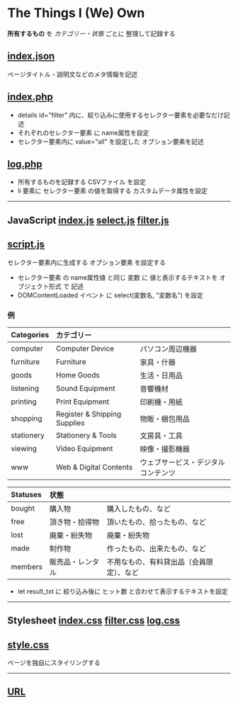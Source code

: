 # The Things I (We) Own
**所有するもの** を *カテゴリー・状態* ごとに 整理して記録する

## [index.json](index.json)
ページタイトル・説明文などのメタ情報を記述

## [index.php](index.php)
* details id="filter" 内に、絞り込みに使用するセレクター要素を必要なだけ記述
* それぞれのセレクター要素 に name属性を設定
* セレクター要素内に value="all" を設定した オプション要素を記述

## [log.php](log.php)
* 所有するものを記録する CSVファイル を設定
* li 要素に セレクター要素 の値を取得する カスタムデータ属性を設定

***

JavaScript
[index.js](../js/index.js)
[select.js](../js/select.js)
[filter.js](../js/filter.js)
---
## [script.js](script.js)
セレクター要素内に生成する オプション要素 を設定する

* セレクター要素 の name属性値 と同じ 変数 に 値と表示するテキストを オブジェクト形式 で 記述
* DOMContentLoaded イベント に select(変数名, "変数名") を設定

### 例
| Categories | カテゴリー | |
|:-----|:-------|:----|
| computer | Computer Device | パソコン周辺機器 |
| furniture | Furniture | 家具・什器 |
| goods | Home Goods | 生活・日用品 |
| listening | Sound Equipment | 音響機材 |
| printing | Print Equipment | 印刷機・用紙 |
| shopping | Register & Shipping Supplies | 物販・梱包用品 |
| stationery | Stationery & Tools | 文房具・工具 |
| viewing | Video Equipment | 映像・撮影機器 |
| www | Web & Digital Contents | ウェブサービス・デジタルコンテンツ |

| Statuses | 状態 | |
|:-----------|:---------|:----|
| bought | 購入物 | 購入したもの、など |
| free | 頂き物・拾得物 | 頂いたもの、拾ったもの、など |
| lost | 廃棄・紛失物 | 廃棄・紛失物 |
| made | 制作物 | 作ったもの、出来たもの、など |
| members | 販売品・レンタル | 不用なもの、有料貸出品（会員限定）、など |

* let result_txt に 絞り込み後に ヒット数 と合わせて表示するテキストを設定


***

Stylesheet
[index.css](../css/index.css)
[filter.css](../css/filter.css)
[log.css](../css/log.css)
---
## [style.css](style.css)
ページを独自にスタイリングする

***
## [URL](https://creative-community.space/org/own/)
